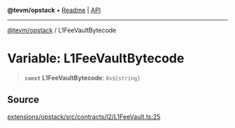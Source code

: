 **@tevm/opstack** • [Readme](../README.md) \| [API](../globals.md)

***

[@tevm/opstack](../README.md) / L1FeeVaultBytecode

# Variable: L1FeeVaultBytecode

> **`const`** **L1FeeVaultBytecode**: ```0x${string}```

## Source

[extensions/opstack/src/contracts/l2/L1FeeVault.ts:25](https://github.com/evmts/tevm-monorepo/blob/main/extensions/opstack/src/contracts/l2/L1FeeVault.ts#L25)
